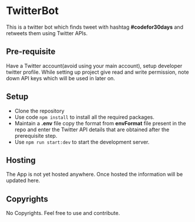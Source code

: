 # TwitterBot

This is a twitter bot which finds tweet with hashtag **#codefor30days** and retweets them using Twitter APIs.

## Pre-requisite

Have a Twitter account(avoid using your main account), setup developer twitter profile. While setting up project give read and write permission, note down API keys which will be used in later on.

## Setup

- Clone the repository
- Use code `npm install` to install all the required packages.
- Maintain a **.env** file copy the format from **envFormat** file present in the repo and enter the Twitter API details that are obtained after the prerequisite step.
- Use `npm run start:dev` to start the development server.

## Hosting

The App is not yet hosted anywhere. Once hosted the information will be updated here.

## Copyrights

No Copyrights. Feel free to use and contribute.
